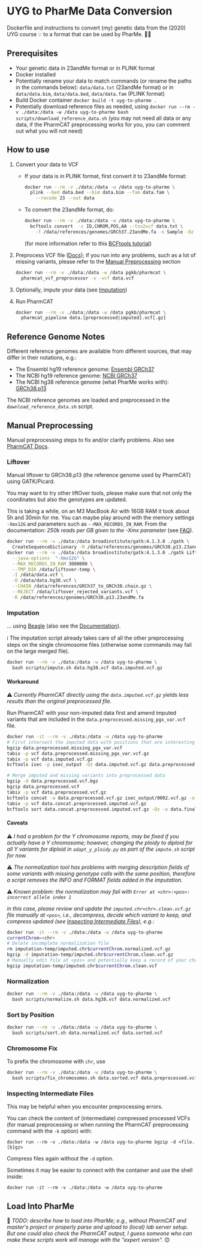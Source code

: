 # UYG to PharMe Data Conversion

Dockerfile and instructions to convert (my) genetic data from the (2020) UYG
course :bulb: to a format that can be used by PharMe. :dna::pill:

## Prerequisites

* Your genetic data in 23andMe format or in PLINK format
* Docker installed
* Potentially rename your data to match commands (or rename the paths in the
  commands below): `data/data.txt` (23andMe format) or in
    `data/data.bim`, `data/data.bed`, `data/data.fam` (PLINK format)
* Build Docker container `docker build -t uyg-to-pharme .`
* Potentially download reference files as needed, using
   `docker run --rm -v ./data:/data -w /data uyg-to-pharme bash scripts/download_reference_data.sh`
   (you may not need all data or any data, if the PharmCAT preprocessing works
   for you, you can comment out what you will not need)

## How to use

1. Convert your data to VCF
   * If your data is in PLINK format, first convert it to 23andMe format:

     ```bash
     docker run --rm -v ./data:/data -w /data uyg-to-pharme \
       plink --bed data.bed --bim data.bim --fam data.fam \
         --recode 23 --out data
     ```

   * To convert the 23andMe format, do:

     ```bash
     docker run --rm -v ./data:/data -w /data uyg-to-pharme \
       bcftools convert  -c ID,CHROM,POS,AA --tsv2vcf data.txt \
         -f /data/references/genomes/GRCh37.23andMe.fa -s Sample -Oz -o data.vcf
     ```

     (for more information refer to this
     [BCFtools tutorial](https://samtools.github.io/bcftools/howtos/convert.html))

2. Preprocess VCF file ([Docs](https://pharmcat.org/using/VCF-Preprocessor/));
   if you run into any problems, such as a lot of missing variants, please
   refer to the [Manual Preprocessing](#manual-preprocessing) section

     ```bash
     docker run --rm -v ./data:/data -w /data pgkb/pharmcat \
       pharmcat_vcf_preprocessor -v -vcf data.vcf
     ```

3. Optionally, impute your data (see [Imputation](#imputation))
4. Run PharmCAT

     ```bash
     docker run --rm -v ./data:/data -w /data pgkb/pharmcat \
       pharmcat_pipeline data.[preprocessed|imputed].vcf[.gz]

     ```

## Reference Genome Notes

Different reference genomes are available from different sources, that may
differ in their notations, e.g.:

* The Ensembl hg19 reference genome:
  [Ensembl GRCh37](https://ftp.ensembl.org/pub/grch37/current/fasta/homo_sapiens/dna/Homo_sapiens.GRCh37.dna.primary_assembly.fa.gz)
* The NCBI hg19 reference genome:
  [NCBI GRCh37](https://www.ncbi.nlm.nih.gov/datasets/genome/GCF_000001405.13/)
* The NCBI hg38 reference genome (what PharMe works with):
  [GRCh38.p13](https://www.ncbi.nlm.nih.gov/datasets/genome/GCF_000001405.39/)

The NCBI reference genomes are loaded and preprocessed in the
`download_reference_data.sh` script.

## Manual Preprocessing

Manual preprocessing steps to fix and/or clarify problems. Also see
[PharmCAT Docs](https://pharmcat.org/using/VCF-Requirements).

### Liftover

Manual liftover to GRCh38.p13 (the reference genome used by PharmCAT) using
GATK/Picard.

You may want to try other liftOver tools, please make sure that not only the
coordinates but also the genotypes are updated.

This is taking a while, on an M3 MacBook Air with 16GB RAM it took about 5h and
30min for me. You can maybe play around with the memory settings `-Xmx12G` and
parameters such as `--MAX_RECORDS_IN_RAM`.
From the documentation: *250k reads per GB given to the -Xmx parameter* (see
[FAQ](https://broadinstitute.github.io/picard/faq.html)).
  
```bash
docker run --rm -v ./data:/data broadinstitute/gatk:4.1.3.0 ./gatk \
  CreateSequenceDictionary -R /data/references/genomes/GRCh38.p13.23andMe.fa
docker run --rm -v ./data:/data broadinstitute/gatk:4.1.3.0 ./gatk LiftoverVcf \
  --java-options  "-Xmx12G" \
  --MAX_RECORDS_IN_RAM 3000000 \
  --TMP_DIR /data/liftover-temp \
  -I /data/data.vcf \
  -O /data/data.hg38.vcf \
  --CHAIN /data/references/GRCh37_to_GRCh38.chain.gz \
  --REJECT /data/liftover_rejected_variants.vcf \
  -R /data/references/genomes/GRCh38.p13.23andMe.fa
```

### Imputation

... using [Beagle](https://faculty.washington.edu/browning/beagle/beagle.html)
(also see the
[Documentation](https://faculty.washington.edu/browning/beagle/beagle_5.5_17Dec24.pdf)).

ℹ️ The imputation script already takes care of all the other preprocessing
steps on the single chromosome files (otherwise some commands may fail on the
large merged file).

```bash
docker run --rm -v ./data:/data -w /data uyg-to-pharme \
  bash scripts/impute.sh data.hg38.vcf data.imputed.vcf.gz
```

#### Workaround

⚠️ *Currently PharmCAT directly using the `data.imputed.vcf.gz` yields less*
*results than the original preprocessed file.*

Run PharmCAT with your non-imputed data first and amend imputed variants that
are included in the `data.preprocessed.missing_pgx_var.vcf` file.

```bash
docker run -it --rm -v ./data:/data -w /data uyg-to-pharme
# First intersect the imputed data with positions that are interesting
bgzip data.preprocessed.missing_pgx_var.vcf
tabix -p vcf data.preprocessed.missing_pgx_var.vcf.gz
tabix -p vcf data.imputed.vcf.gz
bcftools isec -p isec_output -Oz data.imputed.vcf.gz data.preprocessed.missing_pgx_var.vcf.gz

# Merge imputed and missing variants into preprocessed data
bgzip -d data.preprocessed.vcf.bgz
bgzip data.preprocessed.vcf
tabix -p vcf data.preprocessed.vcf.gz
bcftools concat -a data.preprocessed.vcf.gz isec_output/0002.vcf.gz -o data.concat.preprocessed.imputed.vcf.gz
tabix -p vcf data.concat.preprocessed.imputed.vcf.gz
bcftools sort data.concat.preprocessed.imputed.vcf.gz -Oz -o data.final.preprocessed.imputed.vcf.gz
```

#### Caveats

⚠️ *I had a problem for the Y chromosome reports, may be fixed if you actually*
*have a Y chromosome; however, changing the ploidy to diploid for all Y*
*variants for diploid in `adapt_y_ploidy.py` as part of the `impute.sh` script*
*for now.*

⚠️ *The normalization tool has problems with merging description fields of*
*some variants with missing genotype calls with the same position, therefore a*
*script removes the INFO and FORMAT fields added in the imputation.*

⚠️ *Known problem: the normalization may fail with*
*`Error at <chr>:<pos>: incorrect allele index 1`*

*in this case, please review and update the `imputed.chr<chr>.clean.vcf.gz`*
*file manually at `<pos>`, i.e., decompress, decide which variant to keep, and*
*compress updated (see*
*[Inspecting Intermediate Files](#inspecting-intermediate-files)), e.g.:*

```bash
docker run -it --rm -v ./data:/data -w /data uyg-to-pharme
currentChrom=<chr>
# Delete incomplete normalization file
rm imputation-temp/imputed.chr$currentChrom.normalized.vcf.gz
bgzip -d imputation-temp/imputed.chr$currentChrom.clean.vcf.gz
# Manually edit file at <pos> and potentially keep a record of your changes
bgzip imputation-temp/imputed.chr$currentChrom.clean.vcf
```

### Normalization

```bash
docker run --rm -v ./data:/data -w /data uyg-to-pharme \
  bash scripts/normalize.sh data.hg38.vcf data.normalized.vcf
```

### Sort by Position

```bash
docker run --rm -v ./data:/data -w /data uyg-to-pharme \
  bash scripts/sort.sh data.normalized.vcf data.sorted.vcf
```

### Chromosome Fix

To prefix the chromosome with `chr`, use

```bash
docker run --rm -v ./data:/data -w /data uyg-to-pharme \
  bash scripts/fix_chromosomes.sh data.sorted.vcf data.preprocessed.vcf
```

### Inspecting Intermediate Files

This may be helpful when you encounter preprocessing errors.

You can check the content of (intermediate) compressed processed VCFs (for
manual preprocessing or when running the PharmCAT preprocessing command with
the `-k` option) with:

`docker run --rm -v ./data:/data -w /data uyg-to-pharme bgzip -d <file.[b]gz>`

Compress files again without the `-d` option.

Sometimes it may be easier to connect with the container and use the shell
inside:

`docker run -it --rm -v ./data:/data -w /data uyg-to-pharme`

## Load Into PharMe

🚧 *TODO: describe how to load into PharMe; e.g., without PharmCAT and master's*
*project or properly parse and upload to (local) lab server setup. But one*
*could also check the PharmCAT output, I guess someone who can make these*
*scripts work will manage with the "expert version".* 😊
